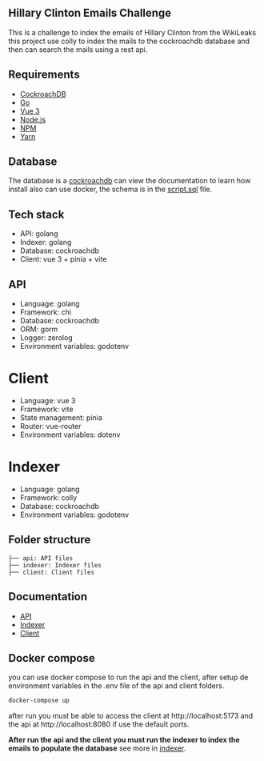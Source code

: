 ## Hillary Clinton Emails Challenge

This is a challenge to index the emails of Hillary Clinton from the WikiLeaks this project use colly to index the mails to the cockroachdb database and then can search the mails using a rest api.

## Requirements

* [CockroachDB](https://www.cockroachlabs.com/docs/v25.3/install-cockroachdb-windows.html)
* [Go](https://golang.org/dl/)
* [Vue 3](https://vuejs.org/guide/introduction.html)
* [Node.js](https://nodejs.org/en/download/)
* [NPM](https://www.npmjs.com/)
* [Yarn](https://yarnpkg.com/)

## Database

The database is a [cockroachdb](https://www.cockroachlabs.com/docs/v25.3/install-cockroachdb-windows.html) can view the documentation to learn how install also can use docker, the schema is in the [script.sql](./indexer/database/script.sql) file.

## Tech stack
- API: golang
- Indexer: golang
- Database: cockroachdb
- Client: vue 3 + pinia + vite

## API
* Language: golang
* Framework: chi
* Database: cockroachdb
* ORM: gorm
* Logger: zerolog
* Environment variables: godotenv

# Client
* Language: vue 3
* Framework: vite
* State management: pinia
* Router: vue-router
* Environment variables: dotenv

# Indexer
* Language: golang
* Framework: colly
* Database: cockroachdb
* Environment variables: godotenv

## Folder structure
```
├── api: API files
├── indexer: Indexer files
├── client: Client files
```

## Documentation
* [API](./api/README.md)
* [Indexer](./indexer/README.md)
* [Client](./client/README.md)

## Docker compose
you can use docker compose to run the api and the client, after setup de environment variables in the .env file of the api and client folders.

```bash
docker-compose up
```

after run you must be able to access the client at http://localhost:5173 and the api at http://localhost:8080 if use the default ports.

**After run the api and the client you must run the indexer to index the emails to populate the database** see more in [indexer](./indexer/README.md).

